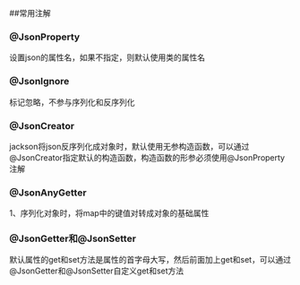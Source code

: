 ##常用注解
### @JsonProperty
设置json的属性名，如果不指定，则默认使用类的属性名   

### @JsonIgnore
标记忽略，不参与序列化和反序列化  

### @JsonCreator
jackson将json反序列化成对象时，默认使用无参构造函数，可以通过@JsonCreator指定默认的构造函数，构造函数的形参必须使用@JsonProperty注解

### @JsonAnyGetter
1、序列化对象时，将map中的键值对转成对象的基础属性

### @JsonGetter和@JsonSetter
默认属性的get和set方法是属性的首字母大写，然后前面加上get和set，可以通过@JsonGetter和@JsonSetter自定义get和set方法

